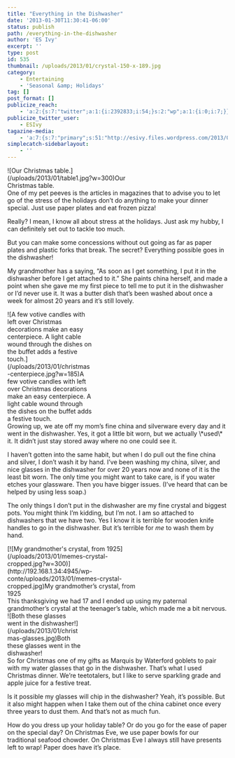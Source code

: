 ```yaml
---
title: "Everything in the Dishwasher"
date: '2013-01-30T11:30:41-06:00'
status: publish
path: /everything-in-the-dishwasher
author: 'ES Ivy'
excerpt: ''
type: post
id: 535
thumbnail: /uploads/2013/01/crystal-150-x-189.jpg
category:
    - Entertaining
    - 'Seasonal &amp; Holidays'
tag: []
post_format: []
publicize_reach:
    - 'a:2:{s:7:"twitter";a:1:{i:2392833;i:54;}s:2:"wp";a:1:{i:0;i:7;}}'
publicize_twitter_user:
    - ESIvy
tagazine-media:
    - 'a:7:{s:7:"primary";s:51:"http://esivy.files.wordpress.com/2013/01/table1.jpg";s:6:"images";a:4:{s:51:"http://esivy.files.wordpress.com/2013/01/table1.jpg";a:6:{s:8:"file_url";s:51:"http://esivy.files.wordpress.com/2013/01/table1.jpg";s:5:"width";i:480;s:6:"height";i:320;s:4:"type";s:5:"image";s:4:"area";i:153600;s:9:"file_path";b:0;}s:66:"http://esivy.files.wordpress.com/2013/01/christmas-centerpiece.jpg";a:6:{s:8:"file_url";s:66:"http://esivy.files.wordpress.com/2013/01/christmas-centerpiece.jpg";s:5:"width";i:200;s:6:"height";i:324;s:4:"type";s:5:"image";s:4:"area";i:64800;s:9:"file_path";b:0;}s:66:"http://esivy.files.wordpress.com/2013/01/memes-crystal-cropped.jpg";a:6:{s:8:"file_url";s:66:"http://esivy.files.wordpress.com/2013/01/memes-crystal-cropped.jpg";s:5:"width";i:387;s:6:"height";i:271;s:4:"type";s:5:"image";s:4:"area";i:104877;s:9:"file_path";b:0;}s:62:"http://esivy.files.wordpress.com/2013/01/christmas-glasses.jpg";a:6:{s:8:"file_url";s:62:"http://esivy.files.wordpress.com/2013/01/christmas-glasses.jpg";s:5:"width";i:200;s:6:"height";i:275;s:4:"type";s:5:"image";s:4:"area";i:55000;s:9:"file_path";b:0;}}s:6:"videos";a:0:{}s:11:"image_count";i:4;s:6:"author";i:37195739;s:7:"blog_id";s:8:"40536089";s:9:"mod_stamp";s:19:"2013-01-29 22:36:26";}'
simplecatch-sidebarlayout:
    - ''
---
```

<div class="wp-caption alignleft" id="attachment_541" style="width: 310px">![Our Christmas table.](/uploads/2013/01/table1.jpg?w=300)Our Christmas table.

</div>One of my pet peeves is the articles in magazines that to advise you to let go of the stress of the holidays don’t do anything to make your dinner special. Just use paper plates and eat frozen pizza!

Really? I mean, I know all about stress at the holidays. Just ask my hubby, I can definitely set out to tackle too much.

But you can make some concessions without out going as far as paper plates and plastic forks that break. The secret? Everything possible goes in the dishwasher!

My grandmother has a saying, “As soon as I get something, I put it in the dishwasher before I get attached to it.” She paints china herself, and made a point when she gave me my first piece to tell me to put it in the dishwasher or I’d never use it. It was a butter dish that’s been washed about once a week for almost 20 years and it’s still lovely.

<div class="wp-caption alignleft" id="attachment_566" style="width: 195px">![A few votive candles with left over Christmas decorations make an easy centerpiece. A light cable wound through the dishes on the buffet adds a festive touch.](/uploads/2013/01/christmas-centerpiece.jpg?w=185)A few votive candles with left over Christmas decorations make an easy centerpiece. A light cable wound through the dishes on the buffet adds a festive touch.

</div>Growing up, we ate off my mom’s fine china and silverware every day and it went in the dishwasher. Yes, it got a little bit worn, but we actually \*used\* it. It didn’t just stay stored away where no one could see it.

I haven’t gotten into the same habit, but when I do pull out the fine china and silver, I don’t wash it by hand. I’ve been washing my china, silver, and nice glasses in the dishwasher for over 20 years now and none of it is the least bit worn. The only time you might want to take care, is if you water etches your glassware. Then you have bigger issues. (I’ve heard that can be helped by using less soap.)

The only things I don’t put in the dishwasher are my fine crystal and biggest pots. You might think I’m kidding, but I’m not. I am so attached to dishwashers that we have two. Yes I know it is terrible for wooden knife handles to go in the dishwasher. But it’s terrible for *me* to wash them by hand.

<div class="wp-caption alignright" id="attachment_568" style="width: 310px">[![My grandmother's crystal, from 1925](/uploads/2013/01/memes-crystal-cropped.jpg?w=300)](http://192.168.1.34:4945/wp-conte/uploads/2013/01/memes-crystal-cropped.jpg)My grandmother’s crystal, from 1925

</div>This thanksgiving we had 17 and I ended up using my paternal grandmother’s crystal at the teenager’s table, which made me a bit nervous.

<div class="wp-caption alignleft" id="attachment_567" style="width: 170px">![Both these glasses went in the dishwasher!](/uploads/2013/01/christmas-glasses.jpg)Both these glasses went in the dishwasher!

</div>So for Christmas one of my gifts as Marquis by Waterford goblets to pair with my water glasses that go in the dishwasher. That’s what I used Christmas dinner. We’re teetotalers, but I like to serve sparkling grade and apple juice for a festive treat.

Is it possible my glasses will chip in the dishwasher? Yeah, it’s possible. But it also might happen when I take them out of the china cabinet once every three years to dust them. And that’s not as much fun.

How do you dress up your holiday table? Or do you go for the ease of paper on the special day? On Christmas Eve, we use paper bowls for our traditional seafood chowder. On Christmas Eve I always still have presents left to wrap! Paper does have it’s place.